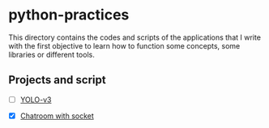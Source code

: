 # python-practices

This directory contains the codes and scripts of the applications that I write with the first objective to learn how to function some concepts, some libraries or different tools.

## Projects and script

- [ ] [YOLO-v3](./yolo/)

- [x] [Chatroom with socket](./chatroom/)
